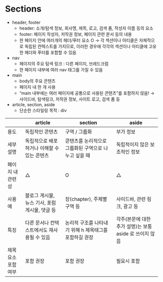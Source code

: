 # Sections

- header, footer
  - header: 소개/탐색 정보, 회사명, 제목, 로고, 검색 폼, 작성자 이름 등의 요소
  - footer: 페이지 작성자, 저작권 정보, 페이지 관련 문서 등의 내용
  - 한 페이지 안에 여러개의 헤더/푸터 요소 O → 각 섹션이나 아티클은 자체적으로 독립된 컨텍스트를 가지므로, 이러한 경우에 각각의 섹션이나 아티클에 고유한 헤더와 푸터를 포함할 수 있음
- nav
  - 페이지의 주요 탐색 링크 : 다른 페이지, 브레드크럼
  - 한 페이지 내부에 여러 nav 태그를 가질 수 있음
- main
  - body의 주요 콘텐츠
  - 페이지 내 한 개 사용
  - “main 내부에는 여러 페이지에 공통으로 사용된 콘텐츠”를 포함하지 않음!
    → 사이드바, 탐색링크, 저작권 정보, 사이트 로고, 검색 폼 등
- article, section, aside
  - 단순한 스타일링 목적 : div

|                   | article                                        | section                                                | aside                                                   |
| ----------------- | ---------------------------------------------- | ------------------------------------------------------ | ------------------------------------------------------- |
| 용도              | 독립적인 콘텐츠                                | 구역 / 그룹화                                          | 부가 정보                                               |
| 세부설명          | 독립적으로 배포하거나 이해할 수 있는 콘텐츠    | 콘텐츠를 논리적으로 그룹화된 구역으로 나누고 싶을 때   | 독립적이지 않은 보조적인 정보                           |
| 페이지 내 관련성  | △                                              | O                                                      | △                                                       |
| 사용 예           | 블로그 게시물, 뉴스 기사, 포럼 게시물, 댓글 등 | 장(chapter), 주제별 구역 등                            | 사이드바, 관련 링크, 광고 등                            |
| 특징              | 다른 문서나 컨텍스트에서도 재사용될 수 있음    | 논리적 구조를 나타내기 위해 h 제목태그를 포함하길 권장 | 각주(본문에 대한 추가 설명)는 보통 aside 로 쓰이지 않음 |
| 제목요소 포함여부 | 포함 권장                                      | 포함 권장                                              | 필요시 포함                                             |
